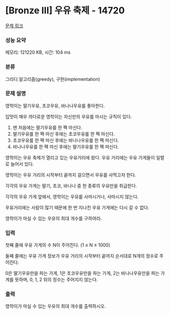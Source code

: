# [Bronze III] 우유 축제 - 14720 

[문제 링크](https://www.acmicpc.net/problem/14720) 

### 성능 요약

메모리: 121220 KB, 시간: 104 ms

### 분류

그리디 알고리즘(greedy), 구현(implementation)

### 문제 설명

<p>영학이는 딸기우유, 초코우유, 바나나우유를 좋아한다.</p>

<p>입맛이 매우 까다로운 영학이는 자신만의 우유를 마시는 규칙이 있다.</p>

<ol>
	<li>맨 처음에는 딸기우유를 한 팩 마신다.</li>
	<li>딸기우유를 한 팩 마신 후에는 초코우유를 한 팩 마신다.</li>
	<li>초코우유를 한 팩 마신 후에는 바나나우유를 한 팩 마신다.</li>
	<li>바나나우유를 한 팩 마신 후에는 딸기우유를 한 팩 마신다. </li>
</ol>

<p>영학이는 우유 축제가 열리고 있는 우유거리에 왔다. 우유 거리에는 우유 가게들이 일렬로 늘어서 있다.</p>

<p>영학이는 우유 거리의 시작부터 끝까지 걸으면서 우유를 사먹고자 한다.</p>

<p>각각의 우유 가게는 딸기, 초코, 바나나 중 한 종류의 우유만을 취급한다.</p>

<p>각각의 우유 가게 앞에서, 영학이는 우유를 사마시거나, 사마시지 않는다.</p>

<p>우유거리에는 사람이 많기 때문에 한 번 지나친 우유 가게에는 다시 갈 수 없다.</p>

<p>영학이가 마실 수 있는 우유의 최대 개수를 구하여라.</p>

### 입력 

 <p>첫째 줄에 우유 가게의 수 N이 주어진다. (1 ≤ N ≤ 1000)</p>

<p>둘째 줄에는 우유 가게 정보가 우유 거리의 시작부터 끝까지 순서대로 N개의 정수로 주어진다.</p>

<p>0은 딸기우유만을 파는 가게, 1은 초코우유만을 파는 가게, 2는 바나나우유만을 파는 가게를 뜻하며, 0, 1, 2 외의 정수는 주어지지 않는다.</p>

### 출력 

 <p>영학이가 마실 수 있는 우유의 최대 개수를 출력하시오.</p>

